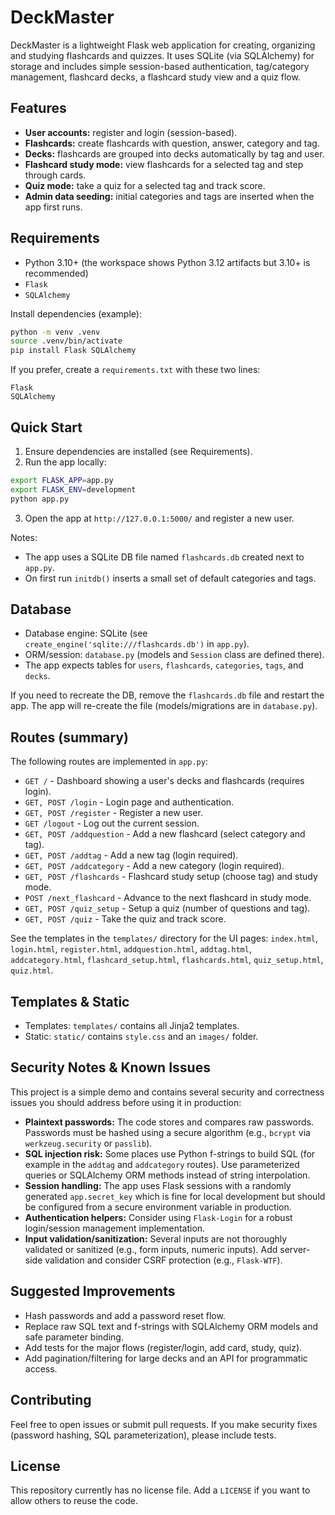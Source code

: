 # DeckMaster

DeckMaster is a lightweight Flask web application for creating, organizing and studying flashcards and quizzes. It uses SQLite (via SQLAlchemy) for storage and includes simple session-based authentication, tag/category management, flashcard decks, a flashcard study view and a quiz flow.

## Features

- **User accounts:** register and login (session-based).
- **Flashcards:** create flashcards with question, answer, category and tag.
- **Decks:** flashcards are grouped into decks automatically by tag and user.
- **Flashcard study mode:** view flashcards for a selected tag and step through cards.
- **Quiz mode:** take a quiz for a selected tag and track score.
- **Admin data seeding:** initial categories and tags are inserted when the app first runs.

## Requirements

- Python 3.10+ (the workspace shows Python 3.12 artifacts but 3.10+ is recommended)
- `Flask`
- `SQLAlchemy`

Install dependencies (example):

```bash
python -m venv .venv
source .venv/bin/activate
pip install Flask SQLAlchemy
```

If you prefer, create a `requirements.txt` with these two lines:

```
Flask
SQLAlchemy
```

## Quick Start

1. Ensure dependencies are installed (see Requirements).
2. Run the app locally:

```bash
export FLASK_APP=app.py
export FLASK_ENV=development
python app.py
```

3. Open the app at `http://127.0.0.1:5000/` and register a new user.

Notes:

- The app uses a SQLite DB file named `flashcards.db` created next to `app.py`.
- On first run `initdb()` inserts a small set of default categories and tags.

## Database

- Database engine: SQLite (see `create_engine('sqlite:///flashcards.db')` in `app.py`).
- ORM/session: `database.py` (models and `Session` class are defined there).
- The app expects tables for `users`, `flashcards`, `categories`, `tags`, and `decks`.

If you need to recreate the DB, remove the `flashcards.db` file and restart the app. The app will re-create the file (models/migrations are in `database.py`).

## Routes (summary)

The following routes are implemented in `app.py`:

- `GET /` - Dashboard showing a user's decks and flashcards (requires login).
- `GET, POST /login` - Login page and authentication.
- `GET, POST /register` - Register a new user.
- `GET /logout` - Log out the current session.
- `GET, POST /addquestion` - Add a new flashcard (select category and tag).
- `GET, POST /addtag` - Add a new tag (login required).
- `GET, POST /addcategory` - Add a new category (login required).
- `GET, POST /flashcards` - Flashcard study setup (choose tag) and study mode.
- `POST /next_flashcard` - Advance to the next flashcard in study mode.
- `GET, POST /quiz_setup` - Setup a quiz (number of questions and tag).
- `GET, POST /quiz` - Take the quiz and track score.

See the templates in the `templates/` directory for the UI pages: `index.html`, `login.html`, `register.html`, `addquestion.html`, `addtag.html`, `addcategory.html`, `flashcard_setup.html`, `flashcards.html`, `quiz_setup.html`, `quiz.html`.

## Templates & Static

- Templates: `templates/` contains all Jinja2 templates.
- Static: `static/` contains `style.css` and an `images/` folder.

## Security Notes & Known Issues

This project is a simple demo and contains several security and correctness issues you should address before using it in production:

- **Plaintext passwords:** The code stores and compares raw passwords. Passwords must be hashed using a secure algorithm (e.g., `bcrypt` via `werkzeug.security` or `passlib`).
- **SQL injection risk:** Some places use Python f-strings to build SQL (for example in the `addtag` and `addcategory` routes). Use parameterized queries or SQLAlchemy ORM methods instead of string interpolation.
- **Session handling:** The app uses Flask sessions with a randomly generated `app.secret_key` which is fine for local development but should be configured from a secure environment variable in production.
- **Authentication helpers:** Consider using `Flask-Login` for a robust login/session management implementation.
- **Input validation/sanitization:** Several inputs are not thoroughly validated or sanitized (e.g., form inputs, numeric inputs). Add server-side validation and consider CSRF protection (e.g., `Flask-WTF`).

## Suggested Improvements

- Hash passwords and add a password reset flow.
- Replace raw SQL text and f-strings with SQLAlchemy ORM models and safe parameter binding.
- Add tests for the major flows (register/login, add card, study, quiz).
- Add pagination/filtering for large decks and an API for programmatic access.

## Contributing

Feel free to open issues or submit pull requests. If you make security fixes (password hashing, SQL parameterization), please include tests.

## License

This repository currently has no license file. Add a `LICENSE` if you want to allow others to reuse the code.
